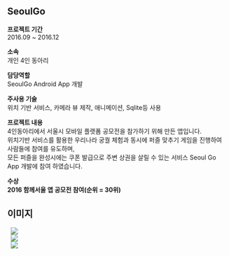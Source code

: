 ## SeoulGo
  
  
**프로젝트 기간**  
2016.09 ~ 2016.12  

**소속**  
개인 4인 동아리
  
**담당역할**  
SeoulGo Android App 개발  

**주사용 기술**  
위치 기반 서비스, 카메라 뷰 제작, 애니메이션, Sqlite등 사용
  
  
**프로젝트 내용**  
4인동아리에서 서울시 모바일 플랫폼 공모전을 참가하기 위해 만든 앱입니다.   
위치기반 서비스를 활용한 우리나라 궁궐 체험과 동시에 퍼즐 맞추기 게임을 진행하여 사람들에 참여를 유도하며,  
모든 퍼즐을 완성시에는 쿠폰 발급으로  주변 상권을 살릴 수 있는 서비스  Seoul Go  App 개발에 참여 하였습니다.  
  
**수상**  
**2016 함께서울 앱 공모전 참여(순위 = 30위)**  
  
## 이미지  
 
<div>
  <img src="https://user-images.githubusercontent.com/23161645/72856713-c0aacc00-3cfe-11ea-8c94-8fae08268526.png" hspace=8>
</div>
<div>
  <img src="https://user-images.githubusercontent.com/23161645/72856750-d6b88c80-3cfe-11ea-9d51-60f6642fa939.png" hspace=8>
</div>
<div>
  <img src="https://user-images.githubusercontent.com/23161645/72856753-d7e9b980-3cfe-11ea-80b2-b423237d72b8.png" hspace=8>
</div>

